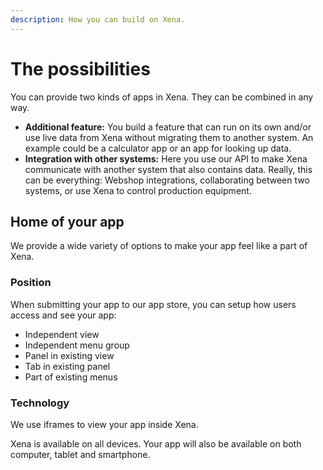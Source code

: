 ```yaml
---
description: How you can build on Xena.
---
```


# The possibilities

You can provide two kinds of apps in Xena. They can be combined in any way.

* **Additional feature:** You build a feature that can run on its own and/or use live data from Xena without migrating them to another system. An example could be a calculator app or an app for looking up data.
* **Integration with other systems:** Here you use our API to make Xena communicate with another system that also contains data. Really, this can be everything: Webshop integrations, collaborating between two systems, or use Xena to control production equipment.

## Home of your app

We provide a wide variety of options to make your app feel like a part of Xena.

### Position

When submitting your app to our app store, you can setup how users access and see your app:

* Independent view
* Independent menu group
* Panel in existing view
* Tab in existing panel
* Part of existing menus

### Technology

We use iframes to view your app inside Xena.

Xena is available on all devices. Your app will also be available on both computer, tablet and smartphone.

